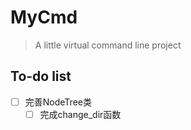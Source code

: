 # MyCmd

> A little virtual command line project

## To-do list

- [ ] 完善NodeTree类
	- [ ] 完成change_dir函数

